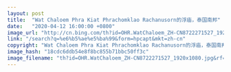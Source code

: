```yaml
---
layout: post
title:  "Wat Chaloem Phra Kiat Phrachomklao Rachanusorn的浮庙，泰国南邦"
date:   "2020-04-12 16:00:00 +0800"
image_url: "http://cn.bing.com/th?id=OHR.WatChaloem_ZH-CN8722271527_1920x1080.jpg&rf=LaDigue_1920x1080.jpg&pid=hp"
link: "/search?q=%e6%b5%ae%e5%ba%99&form=hpcapt&mkt=zh-cn"
copyright: "Wat Chaloem Phra Kiat Phrachomklao Rachanusorn的浮庙，泰国南邦 (© pa_YON/Getty Images)"
image_hash: "18cdc6ddb54e8f8bc855b71bbc50ff3c"
image_filename: "th?id=OHR.WatChaloem_ZH-CN8722271527_1920x1080.jpg&rf=LaDigue_1920x1080.jpg&pid=hp"
---
```

